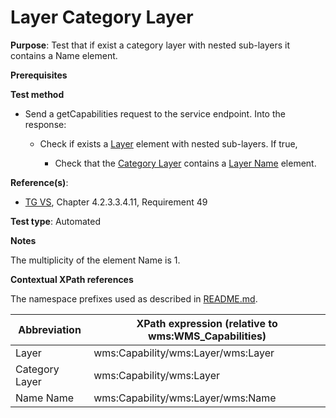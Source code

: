# Layer Category Layer

**Purpose**: Test that if exist a category layer with nested sub-layers it contains a Name element.

**Prerequisites**

**Test method**

* Send a getCapabilities request to the service endpoint. Into the response:

  * Check if exists a [Layer](#layer) element with nested sub-layers. If true,

    * Check that the [Category Layer](#categoryLayer) contains a [Layer Name](#layerName) element.

**Reference(s)**:
* [TG VS](./README.md#ref_TG_VS), Chapter 4.2.3.3.4.11, Requirement 49

**Test type**: Automated

**Notes**

The multiplicity of the element Name is 1.

**Contextual XPath references**

The namespace prefixes used as described in [README.md](./README.md#namespaces).

Abbreviation                                               |  XPath expression (relative to wms:WMS_Capabilities)
---------------------------------------------------------- | -------------------------------------------------------------------------
Layer <a name="layer"></a>   | wms:Capability/wms:Layer/wms:Layer
Category Layer <a name="categoryLayer"></a>   | wms:Capability/wms:Layer
Name Name <a name="layerName"></a>   | wms:Capability/wms:Layer/wms:Name
